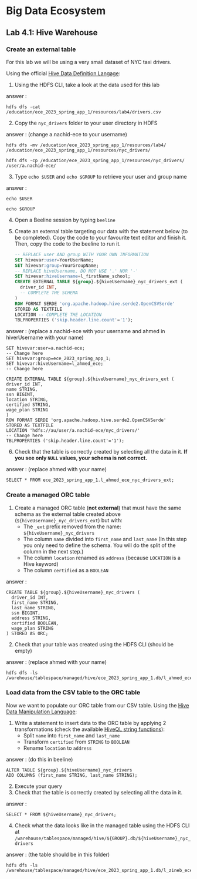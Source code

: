 # Big Data Ecosystem

## Lab 4.1: Hive Warehouse

### Create an external table

For this lab we will be using a very small dataset of NYC taxi drivers.

Using the official [Hive Data Definition Langage](https://cwiki.apache.org/confluence/display/Hive/LanguageManual+DDL):

1. Using the HDFS CLI, take a look at the data used for this lab

answer :
  ```
  hdfs dfs -cat /education/ece_2023_spring_app_1/resources/lab4/drivers.csv
  ```

2. Copy the `nyc_drivers` folder to your user directory in HDFS

answer : (change a.nachid-ece to your username)
  ```
  hdfs dfs -mv /education/ece_2023_spring_app_1/resources/lab4/ /education/ece_2023_spring_app_1/resources/nyc_drivers/
  ```
  ```
  hdfs dfs -cp /education/ece_2023_spring_app_1/resources/nyc_drivers/ /user/a.nachid-ece/
  ```

3. Type `echo $USER` and `echo $GROUP` to retrieve your user and group name

answer :
  ```
  echo $USER
  ```
  ```
  echo $GROUP
  ```

4. Open a Beeline session by typing `beeline`

5. Create an external table targeting our data with the statement below (to be completed). Copy the code to your favourite text editor and finish it. Then, copy the code to the beeline to run it.

   ```sql
   -- REPLACE user AND group WITH YOUR OWN INFORMATION
   SET hivevar:user=YourUserName;
   SET hivevar:group=YourGroupName;
   -- REPLACE hiveUsername, DO NOT USE '.' NOR '-'
   SET hivevar:hiveUsername=l_firstName_school;
   CREATE EXTERNAL TABLE ${group}.${hiveUsername}_nyc_drivers_ext (
     driver_id INT,
     -- COMPLETE THE SCHEMA
   )
   ROW FORMAT SERDE 'org.apache.hadoop.hive.serde2.OpenCSVSerde'
   STORED AS TEXTFILE
   LOCATION -- COMPLETE THE LOCATION
   TBLPROPERTIES ('skip.header.line.count'='1');
   ```

answer : (replace a.nachid-ece with your username and ahmed in hiverUsername with your name)

   ```
SET hivevar:user=a.nachid-ece;                                             -- Change here
SET hivevar:group=ece_2023_spring_app_1;
SET hivevar:hiveUsername=l_ahmed_ece;                                      -- Change here

CREATE EXTERNAL TABLE ${group}.${hiveUsername}_nyc_drivers_ext (
  driver_id INT,
  name STRING,
  ssn BIGINT,
  location STRING,
  certified STRING,
  wage_plan STRING
)
ROW FORMAT SERDE 'org.apache.hadoop.hive.serde2.OpenCSVSerde'
STORED AS TEXTFILE
LOCATION 'hdfs://au/user/a.nachid-ece/nyc_drivers/'                        -- Change here
TBLPROPERTIES ('skip.header.line.count'='1');
   ```

6. Check that the table is correctly created by selecting all the data in it. **If you see only `NULL` values, your schema is not correct.**

answer : (replace ahmed with your name)
  ```
  SELECT * FROM ece_2023_spring_app_1.l_ahmed_ece_nyc_drivers_ext;
  ```

### Create a managed ORC table

1. Create a managed ORC table (**not external**) that must have the same schema as the external table created above (`${hiveUsername}_nyc_drivers_ext`) but with:
   - The `_ext` prefix removed from the name: `${hiveUsername}_nyc_drivers`
   - The column `name` divided into `first_name` and `last_name` (In this step you only need to define the schema. You will do the split of the column in the next step.)
   - The column `location` renamed as `address` (because `LOCATION` is a Hive keyword)
   - The column `certified` as a `BOOLEAN`

answer :
```
CREATE TABLE ${group}.${hiveUsername}_nyc_drivers (
  driver_id INT,
  first_name STRING,
  last_name STRING,
  ssn BIGINT,
  address STRING,
  certified BOOLEAN,
  wage_plan STRING
) STORED AS ORC;
```

2. Check that your table was created using the HDFS CLI (should be empty)

answer : (replace ahmed with your name)
```
hdfs dfs -ls /warehouse/tablespace/managed/hive/ece_2023_spring_app_1.db/l_ahmed_ece_nyc_drivers
```

### Load data from the CSV table to the ORC table

Now we want to populate our ORC table from our CSV table. Using the [Hive Data Manipulation Language](https://cwiki.apache.org/confluence/display/Hive/LanguageManual+DML):

1. Write a statement to insert data to the ORC table by applying 2 transformations (check the available [HiveQL string functions](https://cwiki.apache.org/confluence/display/Hive/LanguageManual+UDF#LanguageManualUDF-StringFunctions)):
   - Split `name` into `first_name` and `last_name`
   - Transform `certified` from `STRING` to `BOOLEAN`
   - Rename `location` to `address`
   
answer : (do this in beeline)
```
ALTER TABLE ${group}.${hiveUsername}_nyc_drivers
ADD COLUMNS (first_name STRING, last_name STRING);
```

2. Execute your query
3. Check that the table is correctly created by selecting all the data in it.

answer :
```
SELECT * FROM ${hiveUsername}_nyc_drivers;
```

4. Check what the data looks like in the managed table using the HDFS CLI at `/warehouse/tablespace/managed/hive/${GROUP}.db/${hiveUsername}_nyc_drivers`

answer : (the table should be in this folder)
```
hdfs dfs -ls /warehouse/tablespace/managed/hive/ece_2023_spring_app_1.db/l_zineb_ece_nyc_drivers
```
